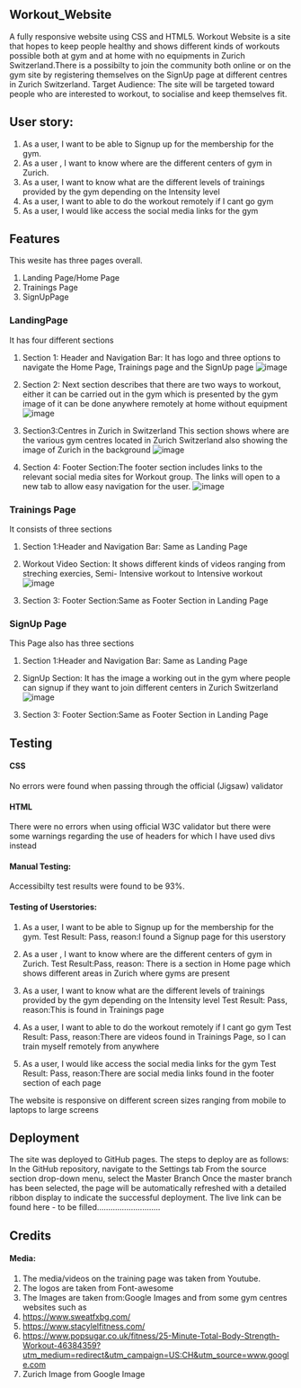 ## Workout_Website

A fully responsive website using CSS and HTML5.
Workout Website is a site that hopes to keep people healthy and shows different kinds of workouts possible both at gym and at home with no equipments in Zurich Switzerland.There is a possibilty to join the community both online or on the gym site by registering themselves on the SignUp page at different centres in Zurich Switzerland.
Target Audience: The site will be targeted toward people who are interested to workout, to socialise and keep themselves fit. 

## User story:
1. As a user, I want to be able to Signup up for the membership for the gym.
2. As a user , I want to know where are the different centers of gym in Zurich.
3. As a user, I want to know what are the different levels of trainings provided by the gym depending on the Intensity level
4. As a user, I want to able to do the workout remotely if I cant go gym
5. As a user, I would like access the social media links for the gym

## Features
This wesite has three pages overall. 
1. Landing Page/Home Page
2. Trainings Page
3. SignUpPage

### **LandingPage**

It has four different sections
1. Section 1: Header and Navigation Bar: It has logo and three options to navigate the Home Page, Trainings page and the SignUp page
 ![image](https://user-images.githubusercontent.com/63474017/176374909-aacbef6e-96bc-4573-aa80-2e84cbf90fb2.png)

2. Section 2: Next section describes that there are two ways to workout, either it can be carried out in the gym which is presented by the gym image of it can be done anywhere remotely at home without equipment
![image](https://user-images.githubusercontent.com/63474017/176374329-26ac7e81-ed9c-4b48-920e-c8e516af6c5b.png)

3. Section3:Centres in Zurich in Switzerland
This section shows where are the various gym centres located in Zurich Switzerland also showing the image of Zurich in the background
![image](https://user-images.githubusercontent.com/63474017/176374419-90aea731-acc2-46e7-a4dc-1c618ab35f27.png)


4. Section 4: Footer Section:The footer section includes links to the relevant social media sites for Workout group. The links will open to a new tab to allow easy navigation for the user.
![image](https://user-images.githubusercontent.com/63474017/176374561-a21d6321-d8b0-4845-91ec-abbddf222581.png)



### **Trainings Page**

It consists of three sections
1. Section 1:Header and Navigation Bar: Same as Landing Page
2. Workout Video Section: It shows different kinds of videos ranging from streching exercies, Semi- Intensive workout to Intensive workout
![image](https://user-images.githubusercontent.com/63474017/176375264-70382838-ab0a-436c-af71-2073e4f3312c.png)


3. Section 3: Footer Section:Same as Footer Section in Landing Page


### **SignUp Page**

This Page also has three sections
1. Section 1:Header and Navigation Bar: Same as Landing Page
2. SignUp Section: It has the image a working out in the gym where people can signup if they want to join different centers in Zurich Switzerland
![image](https://user-images.githubusercontent.com/63474017/176374794-b1612a13-3a0a-4aec-8195-2fa98b2c6f1a.png)



3. Section 3: Footer Section:Same as Footer Section in Landing Page


## **Testing**
#### CSS
No errors were found when passing through the official (Jigsaw) validator
#### HTML
There were no errors when using official W3C validator but there were some warnings regarding the use of headers for which I have used divs instead

#### Manual Testing:
Accessibilty test results were found to be 93%.

#### Testing of Userstories:
1. As a user, I want to be able to Signup up for the membership for the gym.
    Test Result: Pass, reason:I found a Signup page for this userstory

2. As a user , I want to know where are the different centers of gym in Zurich.
    Test Result:Pass, reason: There is a section in Home page which shows different areas in Zurich where gyms are present
3. As a user, I want to know what are the different levels of trainings provided by the gym depending on the Intensity level
    Test Result: Pass, reason:This is found in Trainings page

4. As a user, I want to able to do the workout remotely if I cant go gym
   Test Result: Pass, reason:There are videos found in Trainings Page, so I can train myself remotely from anywhere

5.  As a user, I would like access the social media links for the gym
    Test Result: Pass, reason:There are social media links found in the footer section of each page

The website is responsive on different screen sizes ranging from mobile to laptops to large screens



## **Deployment**
The site was deployed to GitHub pages. The steps to deploy are as follows:
In the GitHub repository, navigate to the Settings tab
From the source section drop-down menu, select the Master Branch
Once the master branch has been selected, the page will be automatically refreshed with a detailed ribbon display to indicate the successful deployment.
The live link can be found here - to be filled............................

## **Credits**
#### Media:
1. The media/videos on the training page was taken from Youtube.
2. The logos are taken from Font-awesome
3. The Images are taken from:Google Images and from some gym centres websites such as 
1. https://www.sweatfxbg.com/
2. https://www.stacylelfitness.com/
3. https://www.popsugar.co.uk/fitness/25-Minute-Total-Body-Strength-Workout-46384359?utm_medium=redirect&utm_campaign=US:CH&utm_source=www.google.com
4. Zurich Image from Google Image










